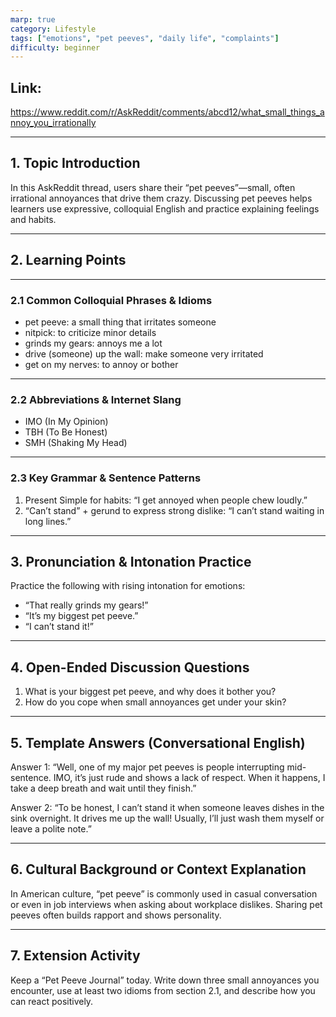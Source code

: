 ```yaml
---
marp: true
category: Lifestyle
tags: ["emotions", "pet peeves", "daily life", "complaints"]
difficulty: beginner
---
```

## Link:
https://www.reddit.com/r/AskReddit/comments/abcd12/what_small_things_annoy_you_irrationally

---
## 1. Topic Introduction
In this AskReddit thread, users share their “pet peeves”—small, often irrational annoyances that drive them crazy. Discussing pet peeves helps learners use expressive, colloquial English and practice explaining feelings and habits.

---
## 2. Learning Points

---

### 2.1 Common Colloquial Phrases & Idioms
- pet peeve: a small thing that irritates someone
- nitpick: to criticize minor details
- grinds my gears: annoys me a lot
- drive (someone) up the wall: make someone very irritated
- get on my nerves: to annoy or bother

---

### 2.2 Abbreviations & Internet Slang
- IMO (In My Opinion)
- TBH (To Be Honest)
- SMH (Shaking My Head)

---

### 2.3 Key Grammar & Sentence Patterns
1. Present Simple for habits:
“I get annoyed when people chew loudly.”
2. “Can’t stand” + gerund to express strong dislike:
“I can’t stand waiting in long lines.”

---
## 3. Pronunciation & Intonation Practice
Practice the following with rising intonation for emotions:

- “That really grinds my gears!”
- “It’s my biggest pet peeve.”
- “I can’t stand it!”
---
## 4. Open-Ended Discussion Questions
1. What is your biggest pet peeve, and why does it bother you?
2. How do you cope when small annoyances get under your skin?

---
## 5. Template Answers (Conversational English)
Answer 1:
“Well, one of my major pet peeves is people interrupting mid-sentence. IMO, it’s just rude and shows a lack of respect. When it happens, I take a deep breath and wait until they finish.”

Answer 2:
“To be honest, I can’t stand it when someone leaves dishes in the sink overnight. It drives me up the wall! Usually, I’ll just wash them myself or leave a polite note.”

---
## 6. Cultural Background or Context Explanation
In American culture, “pet peeve” is commonly used in casual conversation or even in job interviews when asking about workplace dislikes. Sharing pet peeves often builds rapport and shows personality.

---
## 7. Extension Activity
Keep a “Pet Peeve Journal” today. Write down three small annoyances you encounter, use at least two idioms from section 2.1, and describe how you can react positively.